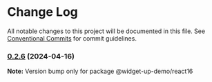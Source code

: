 # Change Log

All notable changes to this project will be documented in this file.
See [Conventional Commits](https://conventionalcommits.org) for commit guidelines.

### [0.2.6](https://github.com/tolerance-go/widget-up/compare/@widget-up-demo/react16@0.2.5...@widget-up-demo/react16@0.2.6) (2024-04-16)

**Note:** Version bump only for package @widget-up-demo/react16
